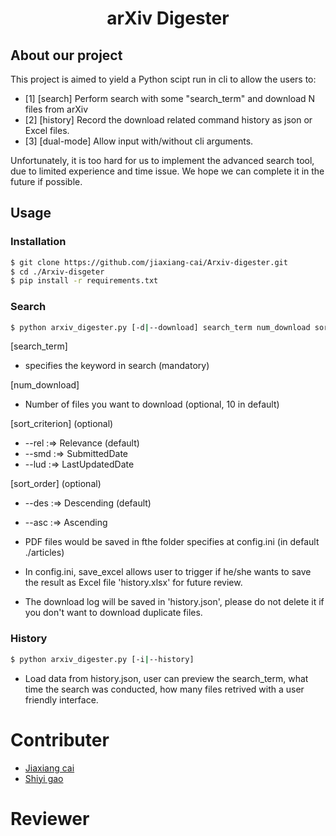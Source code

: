 <h1 align="center">arXiv Digester</h1>

## About our project

This project is aimed to yield a Python scipt run in cli to allow the users to:
*   [1] [search] Perform search with some "search_term" and download N files from arXiv
*   [2] [history] Record the download related command history as json or Excel files.
*   [3] [dual-mode] Allow input with/without cli arguments.

Unfortunately, it is too hard for us to implement the advanced search tool, due to limited experience and time issue.
We hope we can complete it in the future if possible.
## Usage

### Installation
```bash
$ git clone https://github.com/jiaxiang-cai/Arxiv-digester.git
$ cd ./Arxiv-disgeter
$ pip install -r requirements.txt
```

### Search

```bash
$ python arxiv_digester.py [-d|--download] search_term num_download sort_criterion sort_order
```

[search_term] 
*   specifies the keyword in search (mandatory)

[num_download] 
*   Number of files you want to download (optional, 10 in default)

[sort_criterion] (optional)
*    --rel :=> Relevance (default)
*    --smd :=> SubmittedDate
*    --lud :=> LastUpdatedDate

[sort_order] (optional)
*    --des :=> Descending (default)
*    --asc :=> Ascending

*   PDF files would be saved in fthe folder specifies at config.ini (in default ./articles)
*   In config.ini, save_excel allows user to trigger if he/she wants to save the result as Excel file 'history.xlsx' for future review.

*   The download log will be saved in 'history.json', please do not delete it if you don't want to download duplicate files.

### History

```bash
$ python arxiv_digester.py [-i|--history]
```

*   Load data from history.json, user can preview the search_term, what time the search was conducted, how many files retrived with a user friendly interface.


# Contributer
* [Jiaxiang cai](https://github.com/jiaxiang-cai)
* [Shiyi gao](https://github.com/shiyig233)

# Reviewer